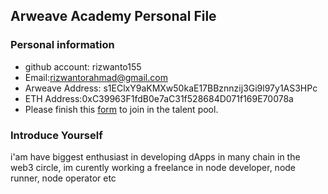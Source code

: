 ## Arweave Academy Personal File

### Personal information

- github account: rizwanto155
- Email:rizwantorahmad@gmail.com
- Arweave Address: s1EClxY9aKMXw50kaE17BBznnzij3Gi9l97y1AS3HPc
- ETH Address:0xC39963F1fdB0e7aC31f528684D071f169E70078a
- Please finish this [form](https://docs.google.com/forms/d/e/1FAIpQLSfWA5fIIcBgmRppm3jNz5vmf9Mai_QMVil-2pO4r7YKn_Zhtw/viewform?usp=sf_link) to join in the talent pool.

### Introduce Yourself
 i'am have biggest enthusiast in developing dApps in many chain in the web3 circle, im curently working a freelance in node developer, node runner, node operator etc

